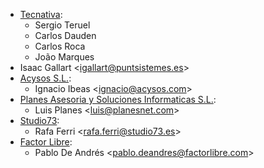 - [Tecnativa](https://www.tecnativa.com):
  - Sergio Teruel
  - Carlos Dauden
  - Carlos Roca
  - João Marques
- Isaac Gallart \<<igallart@puntsistemes.es>\>
- [Acysos S.L.](https://www.acysos.com):
  - Ignacio Ibeas \<<ignacio@acysos.com>\>
- [Planes Asesoria y Soluciones Informaticas
  S.L.](https://www.planesnet.com):
  - Luis Planes \<<luis@planesnet.com>\>
- [Studio73](https://www.studio73.es/):
  - Rafa Ferri \<<rafa.ferri@studio73.es>\>
- [Factor Libre](https://factorlibre.com/):
  - Pablo De Andrés \<<pablo.deandres@factorlibre.com>\>
